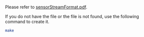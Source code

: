 Please refer to [sensorStreamFormat.pdf](./sensorStreamFormat.pdf).

If you do not have the file or the file is not found, use the following command to create it.

```bash
make
```
